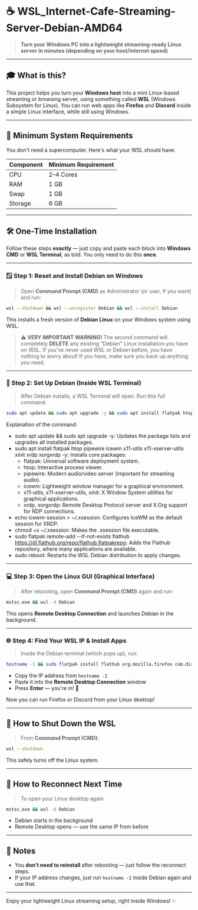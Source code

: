 # ☕ WSL_Internet-Cafe-Streaming-Server-Debian-AMD64

> **Turn your Windows PC into a lightweight streaming-ready Linux server in minutes (depending on your host/internet speed)**

---

## 🎓 What is this?

This project helps you turn your **Windows host** into a mini Linux-based streaming or browsing server, using something called **WSL** (Windows Subsystem for Linux). You can run web apps like **Firefox** and **Discord** inside a simple Linux interface, while still using Windows.

---

## 🧠 Minimum System Requirements

You don't need a supercomputer. Here's what your WSL should have:

| Component | Minimum Requirement |
|-----------|---------------------|
| CPU       | 2–4 Cores           |
| RAM       | 1 GB                |
| Swap      | 1 GB                |
| Storage   | 6 GB                |

---

## 🛠️ One-Time Installation

Follow these steps **exactly** — just copy and paste each block into **Windows CMD** or **WSL Terminal**, as told. You only need to do this **once**.

---

### 🪟 Step 1: Reset and Install Debian on Windows

> Open **Command Prompt (CMD)** as Administrator (or user, if you want) and run:

```cmd
wsl --shutdown && wsl --unregister Debian && wsl --install Debian
```

This installs a fresh version of **Debian Linux** on your Windows system using WSL.

> **⚠️ VERY IMPORTANT WARNING!**
> The second command will completely **DELETE** any existing "Debian" Linux installation you have on WSL. If you've never used WSL or Debian before, you have nothing to worry about! If you have, make sure you back up anything you need.

---

### 🐧 Step 2: Set Up Debian (Inside WSL Terminal)

> After Debian installs, a WSL Terminal will open. Run this full command:

```bash
sudo apt update && sudo apt upgrade -y && sudo apt install flatpak htop pipewire icewm x11-utils x11-xserver-utils xinit xrdp xorgxrdp -y && echo icewm-session > ~/.xsession && chmod +x ~/.xsession && sudo flatpak remote-add --if-not-exists flathub https://dl.flathub.org/repo/flathub.flatpakrepo && sudo reboot
```

Explanation of the command:
*   sudo apt update && sudo apt upgrade -y: Updates the package lists and upgrades all installed packages.
*   sudo apt install flatpak htop pipewire icewm x11-utils x11-xserver-utils xinit xrdp xorgxrdp -y: Installs core packages:
    *   flatpak: Universal software deployment system.
    *   htop: Interactive process viewer.
    *   pipewire: Modern audio/video server (important for streaming audio).
    *   icewm: Lightweight window manager for a graphical environment.
    *   x11-utils, x11-xserver-utils, xinit: X Window System utilities for graphical applications.
    *   xrdp, xorgxrdp: Remote Desktop Protocol server and X.Org support for RDP connections.
*   echo icewm-session > ~/.xsession: Configures IceWM as the default session for XRDP.
*   chmod +x ~/.xsession: Makes the .xsession file executable.
*   sudo flatpak remote-add --if-not-exists flathub https://dl.flathub.org/repo/flathub.flatpakrepo: Adds the Flathub repository, where many applications are available.
*   sudo reboot: Restarts the WSL Debian distribution to apply changes.

---

### 💻 Step 3: Open the Linux GUI (Graphical Interface)

> After rebooting, open **Command Prompt (CMD)** again and run:

```cmd
mstsc.exe && wsl -d Debian
```

This opens **Remote Desktop Connection** and launches Debian in the background.

---

### 🌐 Step 4: Find Your WSL IP & Install Apps

> Inside the Debian terminal (which pops up), run:

```bash
hostname -I && sudo flatpak install flathub org.mozilla.firefox com.discordapp.Discord
```

* Copy the IP address from `hostname -I`
* Paste it into the **Remote Desktop Connection** window
* Press **Enter** — you're in! 🎉

Now you can run Firefox or Discord from your Linux desktop!

---

## 📴 How to Shut Down the WSL

> From **Command Prompt (CMD)**:

```cmd
wsl --shutdown
```

This safely turns off the Linux system.

---

## 🔁 How to Reconnect Next Time

> To open your Linux desktop again:

```cmd
mstsc.exe && wsl -d Debian
```

* Debian starts in the background
* Remote Desktop opens — use the same IP from before

---

## 📌 Notes

* You **don't need to reinstall** after rebooting — just follow the reconnect steps.
* If your IP address changes, just run `hostname -I` inside Debian again and use that.

---

Enjoy your lightweight Linux streaming setup, right inside Windows! ✨

